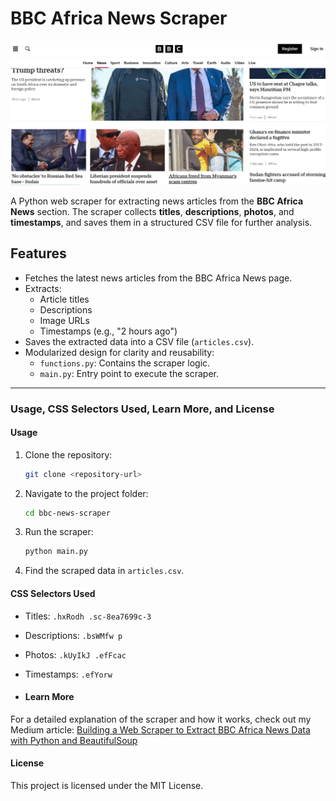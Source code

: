 # BBC Africa News Scraper

![BBC Africa News](images/bbcafrica.png)

A Python web scraper for extracting news articles from the **BBC Africa News** section. The scraper collects **titles**, **descriptions**, **photos**, and **timestamps**, and saves them in a structured CSV file for further analysis.

## Features
- Fetches the latest news articles from the BBC Africa News page.
- Extracts:
  - Article titles
  - Descriptions
  - Image URLs
  - Timestamps (e.g., "2 hours ago")
- Saves the extracted data into a CSV file (`articles.csv`).
- Modularized design for clarity and reusability:
  - `functions.py`: Contains the scraper logic.
  - `main.py`: Entry point to execute the scraper.

---

### Usage, CSS Selectors Used, Learn More, and License

#### **Usage**
1. Clone the repository:
   ```bash
   git clone <repository-url>

2. Navigate to the project folder:
   ```bash
   cd bbc-news-scraper
3. Run the scraper:
   ```bash
   python main.py
4. Find the scraped data in `articles.csv`.

#### **CSS Selectors Used**
* Titles: `.hxRodh .sc-8ea7699c-3`
* Descriptions: `.bsWMfw p`
* Photos: `.kUyIkJ .efFcac`
* Timestamps: `.efYorw`

* #### **Learn More**
For a detailed explanation of the scraper and how it works, check out my Medium article:
[Building a Web Scraper to Extract BBC Africa News Data with Python and BeautifulSoup](https://medium.com/@wislyochoka/building-a-web-scraper-to-extract-bbc-africa-news-data-with-python-and-beautifulsoup-ec5db6955a34)

#### **License**
This project is licensed under the MIT License.